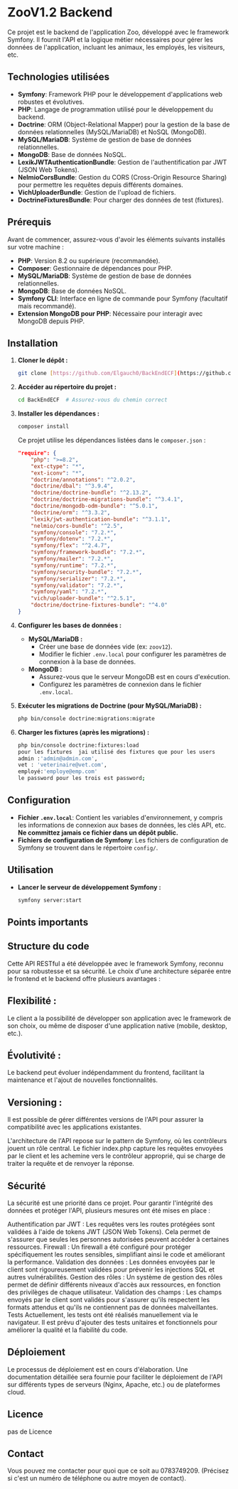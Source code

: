 # ZooV1.2 Backend

Ce projet est le backend de l'application Zoo, développé avec le framework Symfony. Il fournit l'API et la logique métier nécessaires pour gérer les données de l'application, incluant les animaux, les employés, les visiteurs, etc.

## Technologies utilisées

- **Symfony**: Framework PHP pour le développement d'applications web robustes et évolutives.
- **PHP**: Langage de programmation utilisé pour le développement du backend.
- **Doctrine**: ORM (Object-Relational Mapper) pour la gestion de la base de données relationnelles (MySQL/MariaDB) et NoSQL (MongoDB).
- **MySQL/MariaDB**: Système de gestion de base de données relationnelles.
- **MongoDB**: Base de données NoSQL.
- **LexikJWTAuthenticationBundle**: Gestion de l'authentification par JWT (JSON Web Tokens).
- **NelmioCorsBundle**: Gestion du CORS (Cross-Origin Resource Sharing) pour permettre les requêtes depuis différents domaines.
- **VichUploaderBundle**: Gestion de l'upload de fichiers.
- **DoctrineFixturesBundle**: Pour charger des données de test (fixtures).

## Prérequis

Avant de commencer, assurez-vous d'avoir les éléments suivants installés sur votre machine :

- **PHP**: Version 8.2 ou supérieure (recommandée).
- **Composer**: Gestionnaire de dépendances pour PHP.
- **MySQL/MariaDB**: Système de gestion de base de données relationnelles.
- **MongoDB**: Base de données NoSQL.
- **Symfony CLI**: Interface en ligne de commande pour Symfony (facultatif mais recommandé).
- **Extension MongoDB pour PHP**: Nécessaire pour interagir avec MongoDB depuis PHP.

## Installation

1.  **Cloner le dépôt :**

    ```bash
    git clone [https://github.com/Elgauch0/BackEndECF](https://github.com/Elgauch0/BackEndECF)
    ```

2.  **Accéder au répertoire du projet :**

    ```bash
    cd BackEndECF  # Assurez-vous du chemin correct
    ```

3.  **Installer les dépendances :**

    ```bash
    composer install
    ```

    Ce projet utilise les dépendances listées dans le `composer.json` :

    ```json
    "require": {
        "php": ">=8.2",
        "ext-ctype": "*",
        "ext-iconv": "*",
        "doctrine/annotations": "^2.0.2",
        "doctrine/dbal": "^3.9.4",
        "doctrine/doctrine-bundle": "^2.13.2",
        "doctrine/doctrine-migrations-bundle": "^3.4.1",
        "doctrine/mongodb-odm-bundle": "^5.0.1",
        "doctrine/orm": "^3.3.2",
        "lexik/jwt-authentication-bundle": "^3.1.1",
        "nelmio/cors-bundle": "^2.5",
        "symfony/console": "7.2.*",
        "symfony/dotenv": "7.2.*",
        "symfony/flex": "^2.4.7",
        "symfony/framework-bundle": "7.2.*",
        "symfony/mailer": "7.2.*",
        "symfony/runtime": "7.2.*",
        "symfony/security-bundle": "7.2.*",
        "symfony/serializer": "7.2.*",
        "symfony/validator": "7.2.*",
        "symfony/yaml": "7.2.*",
        "vich/uploader-bundle": "^2.5.1",
        "doctrine/doctrine-fixtures-bundle": "^4.0"
    }
    ```

4.  **Configurer les bases de données :**

    - **MySQL/MariaDB :**
      - Créer une base de données vide (ex: `zoov12`).
      - Modifier le fichier `.env.local` pour configurer les paramètres de connexion à la base de données.
    - **MongoDB :**
      - Assurez-vous que le serveur MongoDB est en cours d'exécution.
      - Configurez les paramètres de connexion dans le fichier `.env.local`.

5.  **Exécuter les migrations de Doctrine (pour MySQL/MariaDB) :**

    ```bash
    php bin/console doctrine:migrations:migrate
    ```

6.  **Charger les fixtures (après les migrations) :**

    ```bash
    php bin/console doctrine:fixtures:load
    pour les fixtures  jai utilisé des fixtures que pour les users
    admin :'admin@admin.com',
    vet : 'veterinaire@vet.com',
    employé:'employe@emp.com'
    le password pour les trois est password;
    ```

## Configuration

- **Fichier `.env.local`**: Contient les variables d'environnement, y compris les informations de connexion aux bases de données, les clés API, etc. **Ne committez jamais ce fichier dans un dépôt public.**
- **Fichiers de configuration de Symfony**: Les fichiers de configuration de Symfony se trouvent dans le répertoire `config/`.

## Utilisation

- **Lancer le serveur de développement Symfony :**

  ```bash
  symfony server:start
  ```

## Points importants

## Structure du code

Cette API RESTful a été développée avec le framework Symfony, reconnu pour sa robustesse et sa sécurité. Le choix d'une architecture séparée entre le frontend et le backend offre plusieurs avantages :

## Flexibilité :

Le client a la possibilité de développer son application avec le framework de son choix, ou même de disposer d'une application native (mobile, desktop, etc.).

## Évolutivité :

Le backend peut évoluer indépendamment du frontend, facilitant la maintenance et l'ajout de nouvelles fonctionnalités.

## Versioning :

Il est possible de gérer différentes versions de l'API pour assurer la compatibilité avec les applications existantes.

L'architecture de l'API repose sur le pattern de Symfony, où les contrôleurs jouent un rôle central. Le fichier index.php capture les requêtes envoyées par le client et les achemine vers le contrôleur approprié, qui se charge de traiter la requête et de renvoyer la réponse.

## Sécurité

La sécurité est une priorité dans ce projet. Pour garantir l'intégrité des données et protéger l'API, plusieurs mesures ont été mises en place :

Authentification par JWT : Les requêtes vers les routes protégées sont validées à l'aide de tokens JWT (JSON Web Tokens). Cela permet de s'assurer que seules les personnes autorisées peuvent accéder à certaines ressources.
Firewall : Un firewall a été configuré pour protéger spécifiquement les routes sensibles, simplifiant ainsi le code et améliorant la performance.
Validation des données : Les données envoyées par le client sont rigoureusement validées pour prévenir les injections SQL et autres vulnérabilités.
Gestion des rôles : Un système de gestion des rôles permet de définir différents niveaux d'accès aux ressources, en fonction des privilèges de chaque utilisateur.
Validation des champs : Les champs envoyés par le client sont validés pour s'assurer qu'ils respectent les formats attendus et qu'ils ne contiennent pas de données malveillantes.
Tests
Actuellement, les tests ont été réalisés manuellement via le navigateur. Il est prévu d'ajouter des tests unitaires et fonctionnels pour améliorer la qualité et la fiabilité du code.

## Déploiement

Le processus de déploiement est en cours d'élaboration. Une documentation détaillée sera fournie pour faciliter le déploiement de l'API sur différents types de serveurs (Nginx, Apache, etc.) ou de plateformes cloud.

## Licence

pas de Licence

## Contact

Vous pouvez me contacter pour quoi que ce soit au 0783749209. (Précisez si c'est un numéro de téléphone ou autre moyen de contact).
